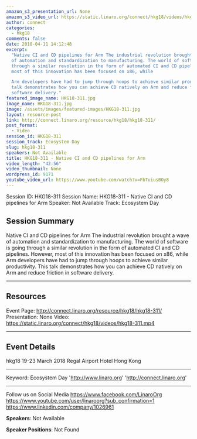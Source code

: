 ```yaml
---
amazon_s3_presentation_url: None
amazon_s3_video_url: https://static.linaro.org/connect/hkg18/videos/hkg18-311.mp4
author: connect
categories:
  - hkg18
comments: false
date: 2018-04-11 14:12:48
excerpt:
  "Native CI and CD pipelines for Arm The industrial revolution brought a wave
  of automation and standardization to manufacturing. The world of software is going
  through a similar revolution in the form of automated CI and CD pipelines. However,
  most of this innovation has been focused on x86, while

  Arm developers have had to jump through hoops to achieve similar productivity. This
  talk demonstrates how you can achieve CD natively on Arm and reduce friction in
  software delivery."
featured_image_name: HKG18-311.jpg
image_name: HKG18-311.jpg
image: /assets/images/featured-images/HKG18-311.jpg
layout: resource-post
link: http://connect.linaro.org/resource/hkg18/hkg18-311/
post_format:
  - Video
session_id: HKG18-311
session_track: Ecosystem Day
slug: hkg18-311
speakers: Not Available
title: HKG18-311 - Native CI and CD pipelines for Arm
video_length: "42:56"
video_thumbnail: None
wordpress_id: 9171
youtube_video_url: https://www.youtube.com/watch?v=FbTuiusBOy8
---
```


Session ID: HKG18-311
Session Name: HKG18-311 - Native CI and CD pipelines for Arm
Speaker: Not Available
Track: Ecosystem Day

## Session Summary

Native CI and CD pipelines for Arm The industrial revolution brought a wave of automation and standardization to manufacturing. The world of software is going through a similar revolution in the form of automated CI and CD pipelines. However, most of this innovation has been focused on x86, while
Arm developers have had to jump through hoops to achieve similar productivity. This talk demonstrates how you can achieve CD natively on Arm and reduce friction in software delivery.

---

## Resources

Event Page: http://connect.linaro.org/resource/hkg18/hkg18-311/
Presentation: None
Video: https://static.linaro.org/connect/hkg18/videos/hkg18-311.mp4

---

## Event Details

hkg18
19-23 March 2018
Regal Airport Hotel Hong Kong

---

Keyword: Ecosystem Day
'http://www.linaro.org'
'http://connect.linaro.org'

---

Follow us on Social Media
https://www.facebook.com/LinaroOrg
https://www.youtube.com/user/linaroorg?sub_confirmation=1
https://www.linkedin.com/company/1026961

**Speakers**: Not Available

**Speaker Positions**: Not Found
